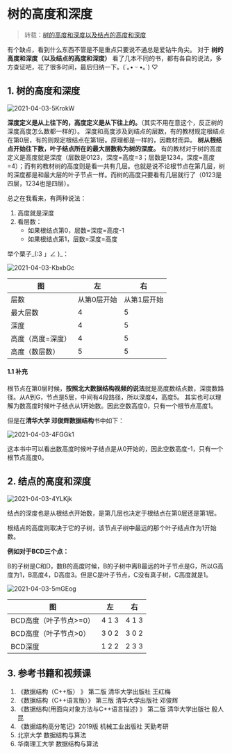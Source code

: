 # 树的高度和深度

> 转载：[树的高度和深度以及结点的高度和深度](https://blog.csdn.net/qq_36667170/article/details/84142019)

有个缺点，看到什么东西不管是不是重点只要说不通总是爱钻牛角尖。
对于 **树的高度和深度（以及结点的高度和深度）** 看了几本不同的书，都有各自的说法，多方查证吧，花了很多时间，最后归纳一下。(´｡• ᵕ •｡`) ♡

## 1. 树的高度和深度

![2021-04-03-5KrokW](https://image.ldbmcs.com/2021-04-03-5KrokW.jpg)

**深度定义是从上往下的，高度定义是从下往上的。**（其实不用在意这个，反正树的深度高度怎么数都一样的）。
深度和高度涉及到结点的层数，有的教材规定根结点在第0层，有的则规定根结点在第1层。原理都是一样的，因教材而异。
**树从根结点开始往下数，叶子结点所在的最大层数称为树的深度。**
有的教材对于树的高度定义是高度就是深度（层数是0123，深度=高度=3；层数是1234，深度=高度=4）；而有的教材树的高度则是看一共有几层。也就是说不论根节点在第几层，树的深度都是和最大层的叶子节点一样。而树的高度只要看有几层就行了（0123是四层，1234也是四层）。

总之在我看来，有两种说法：

1. 高度就是深度
2. 看层数：
   - 如果根结点第0，层数=深度=高度-1
   - 如果根结点第1，层数=深度=高度

举个栗子_(:3 」∠ )_：

![2021-04-03-KbxbGc](https://image.ldbmcs.com/2021-04-03-KbxbGc.jpg)

| 图                | 左          | 右          |
| ----------------- | ----------- | ----------- |
| 层数              | 从第0层开始 | 从第1层开始 |
| 最大层数          | 4           | 5           |
| 深度              | 4           | 5           |
| 高度（高度=深度） | 4           | 5           |
| 高度（数层数）    | 5           | 5           |

#### 1.1 补充

根节点在第0层时候，**按照北大数据结构视频的说法**就是高度数结点数，深度数路径。从A到G，节点是5层，中间有4段路径，所以深度4，高度5。
其实也可以理解为数高度时候叶子结点从1开始数。因此空数高度0，只有一个根节点高度1。

但是在**清华大学 邓俊辉数据结构**书中如下：

![2021-04-03-4FGGk1](https://image.ldbmcs.com/2021-04-03-4FGGk1.jpg)

这本书中可以看出数高度时候叶子结点是从0开始的，因此空数高度-1，只有一个根节点高度0。

## 2. 结点的高度和深度

![2021-04-03-4YLKjk](https://image.ldbmcs.com/2021-04-03-4YLKjk.jpg)

结点的深度也是从根结点开始数，是第几层也决定于根结点在第0层还是第1层。

根结点的高度则取决于它的子树，该节点子树中最远的那个叶子结点作为1开始数。

**例如对于BCD三个点：**

B的子树是C和D，数B的高度时候，B的子树中离B最远的叶子节点是G，所以G高度为1，B高度4，D高度3。但是C是叶子节点，C没有真子树，C高度就是1。

![2021-04-03-5mGEog](https://image.ldbmcs.com/2021-04-03-5mGEog.jpg)

| 图                     | 左    | 右    |
| ---------------------- | ----- | ----- |
| BCD高度（叶子节点>=0） | 4 1 3 | 4 1 3 |
| BCD高度（叶子节点>0）  | 3 0 2 | 3 0 2 |
| BCD深度                | 1 2 2 | 2 3 3 |

## 3. 参考书籍和视频课

1. 《数据结构（C++版） 》 第二版 清华大学出版社 王红梅
2. 《数据结构（C++语言版）》 第三版 清华大学出版社 邓俊辉
3. 《数据结构(用面向对象方法与C++语言描述) 》 第二版 清华大学出版社 殷人昆
4. 《数据结构高分笔记》2019版 机械工业出版社 天勤考研
5. 北京大学 数据结构与算法
6. 华南理工大学 数据结构与算法